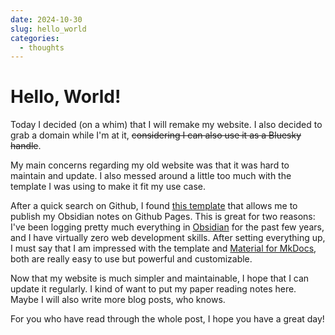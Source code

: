 ```yaml
---
date: 2024-10-30 
slug: hello_world
categories:
  - thoughts
---
```


# Hello, World!

Today I decided (on a whim) that I will remake my website. I also decided to grab a domain while I'm at it, ~~considering I can also use it as a Bluesky handle~~.

<!-- more -->

My main concerns regarding my old website was that it was hard to maintain and update. I also messed around a little too much with the template I was using to make it fit my use case.

After a quick search on Github, I found [this template](https://github.com/jobindjohn/obsidian-publish-mkdocs) that allows me to publish my Obsidian notes on Github Pages. This is great for two reasons: I've been logging pretty much everything in [Obsidian](https://obsidian.md/) for the past few years, and I have virtually zero web development skills. After setting everything up, I must say that I am impressed with the template and [Material for MkDocs](https://squidfunk.github.io/mkdocs-material/), both are really easy to use but powerful and customizable.

Now that my website is much simpler and maintainable, I hope that I can update it regularly. I kind of want to put my paper reading notes here. Maybe I will also write more blog posts, who knows.

For you who have read through the whole post, I hope you have a great day!